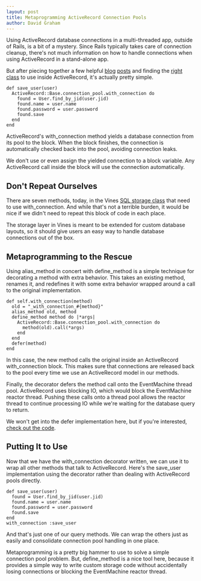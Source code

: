 ```yaml
---
layout: post
title: Metaprogramming ActiveRecord Connection Pools
author: David Graham
---
```

Using ActiveRecord database connections in a multi-threaded app, outside of Rails, is a bit of a mystery.  Since Rails typically takes care of connection cleanup, there's not much information on how to handle connections when using ActiveRecord in a stand-alone app.

But after piecing together a few helpful
[blog](http://blog.codefront.net/2009/06/15/activerecord-rails-metal-too-many-connections/)
[posts](http://bibwild.wordpress.com/2011/11/14/multi-threading-in-rails-activerecord-3-0-3-1/)
and finding the
[right class](http://api.rubyonrails.org/classes/ActiveRecord/ConnectionAdapters/ConnectionPool.html)
to use inside ActiveRecord, it's actually pretty simple.

    def save_user(user)
      ActiveRecord::Base.connection_pool.with_connection do
        found = User.find_by_jid(user.jid)
        found.name = user.name
        found.password = user.password
        found.save
      end
    end

ActiveRecord's with_connection method yields a database connection from its pool to the block.  When the block finishes, the connection is automatically checked back into the pool, avoiding connection leaks.

We don't use or even assign the yielded connection to a block variable. Any ActiveRecord call inside the block will use the connection automatically.

## Don't Repeat Ourselves

There are seven methods, today, in the Vines
[SQL storage class](https://github.com/negativecode/vines/blob/master/lib/vines/storage/sql.rb)
that need to use with_connection.  And while that's not a terrible burden, it would be nice if we didn't need to repeat this block of code in each place.

The storage layer in Vines is meant to be extended for custom database layouts, so it should give users an easy way to handle database connections out of the box.

## Metaprogramming to the Rescue

Using alias_method in concert with define_method is a simple technique for decorating a method with extra behavior. This takes an existing method, renames it, and redefines it with some extra behavior wrapped around a call to the original implementation.

    def self.with_connection(method)
      old = "_with_connection_#{method}"
      alias_method old, method
      define_method method do |*args|
        ActiveRecord::Base.connection_pool.with_connection do
          method(old).call(*args)
        end
      end
      defer(method)
    end

In this case, the new method calls the original inside an ActiveRecord with_connection block.  This makes sure that connections are released back to the pool every time we use an ActiveRecord model in our methods.

Finally, the decorator defers the method call onto the EventMachine thread pool.  ActiveRecord uses blocking IO, which would block the EventMachine reactor thread.  Pushing these calls onto a thread pool allows the reactor thread to continue processing IO while we're waiting for the database query to return.

We won't get into the defer implementation here, but if you're interested,
[check out the code](https://github.com/negativecode/vines/blob/master/lib/vines/storage.rb).

## Putting It to Use

Now that we have the with_connection decorator written, we can use it to wrap all other methods that talk to ActiveRecord. Here's the save_user implementation using the decorator rather than dealing with ActiveRecord pools directly.

    def save_user(user)
      found = User.find_by_jid(user.jid)
      found.name = user.name
      found.password = user.password
      found.save
    end
    with_connection :save_user

And that's just one of our query methods.  We can wrap the others just as easily and consolidate connection pool handling in one place.

Metaprogramming is a pretty big hammer to use to solve a simple connection pool problem.  But, define_method is a nice tool here, because it provides a simple way to write custom storage code without accidentally losing connections or blocking the EventMachine reactor thread.


